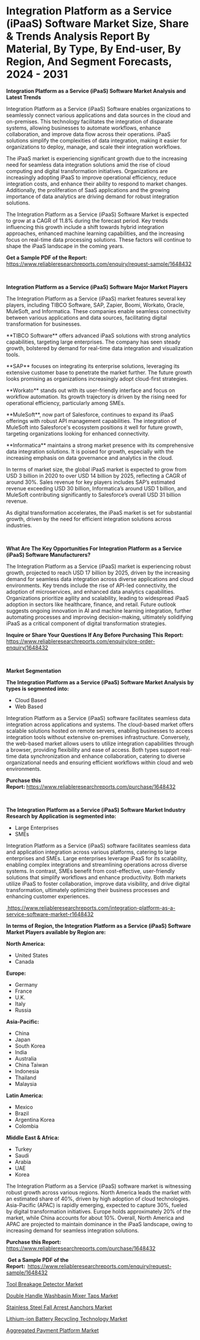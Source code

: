 <p><h1>Integration Platform as a Service (iPaaS) Software Market Size, Share & Trends Analysis Report By Material, By Type, By End-user, By Region, And Segment Forecasts, 2024 - 2031</h1></p><p><strong>Integration Platform as a Service (iPaaS) Software Market Analysis and Latest Trends</strong></p>
<p><p>Integration Platform as a Service (iPaaS) Software enables organizations to seamlessly connect various applications and data sources in the cloud and on-premises. This technology facilitates the integration of disparate systems, allowing businesses to automate workflows, enhance collaboration, and improve data flow across their operations. iPaaS solutions simplify the complexities of data integration, making it easier for organizations to deploy, manage, and scale their integration workflows.</p><p>The iPaaS market is experiencing significant growth due to the increasing need for seamless data integration solutions amid the rise of cloud computing and digital transformation initiatives. Organizations are increasingly adopting iPaaS to improve operational efficiency, reduce integration costs, and enhance their ability to respond to market changes. Additionally, the proliferation of SaaS applications and the growing importance of data analytics are driving demand for robust integration solutions.</p><p>The Integration Platform as a Service (iPaaS) Software Market is expected to grow at a CAGR of 11.8% during the forecast period. Key trends influencing this growth include a shift towards hybrid integration approaches, enhanced machine learning capabilities, and the increasing focus on real-time data processing solutions. These factors will continue to shape the iPaaS landscape in the coming years.</p></p>
<p><strong>Get a Sample PDF of the Report:&nbsp;</strong> <a href="https://www.reliableresearchreports.com/enquiry/request-sample/1648432?utm_campaign=13&utm_medium=2&utm_source=Github&utm_content=ia&utm_term=29122024&utm_id=integration-platform-as-a-service-ipaas-software">https://www.reliableresearchreports.com/enquiry/request-sample/1648432</a></p>
<p>&nbsp;</p>
<p><strong>Integration Platform as a Service (iPaaS) Software Major Market Players</strong></p>
<p><p>The Integration Platform as a Service (iPaaS) market features several key players, including TIBCO Software, SAP, Zapier, Boomi, Workato, Oracle, MuleSoft, and Informatica. These companies enable seamless connectivity between various applications and data sources, facilitating digital transformation for businesses.</p><p>**TIBCO Software** offers advanced iPaaS solutions with strong analytics capabilities, targeting large enterprises. The company has seen steady growth, bolstered by demand for real-time data integration and visualization tools.</p><p>**SAP** focuses on integrating its enterprise solutions, leveraging its extensive customer base to penetrate the market further. The future growth looks promising as organizations increasingly adopt cloud-first strategies.</p><p>**Workato** stands out with its user-friendly interface and focus on workflow automation. Its growth trajectory is driven by the rising need for operational efficiency, particularly among SMEs.</p><p>**MuleSoft**, now part of Salesforce, continues to expand its iPaaS offerings with robust API management capabilities. The integration of MuleSoft into Salesforce's ecosystem positions it well for future growth, targeting organizations looking for enhanced connectivity.</p><p>**Informatica** maintains a strong market presence with its comprehensive data integration solutions. It is poised for growth, especially with the increasing emphasis on data governance and analytics in the cloud.</p><p>In terms of market size, the global iPaaS market is expected to grow from USD 3 billion in 2020 to over USD 14 billion by 2025, reflecting a CAGR of around 30%. Sales revenue for key players includes SAP’s estimated revenue exceeding USD 30 billion, Informatica’s around USD 1 billion, and MuleSoft contributing significantly to Salesforce’s overall USD 31 billion revenue.</p><p>As digital transformation accelerates, the iPaaS market is set for substantial growth, driven by the need for efficient integration solutions across industries.</p></p>
<p>&nbsp;</p>
<p><strong>What Are The Key Opportunities For Integration Platform as a Service (iPaaS) Software Manufacturers?</strong></p>
<p><p>The Integration Platform as a Service (iPaaS) market is experiencing robust growth, projected to reach USD 17 billion by 2025, driven by the increasing demand for seamless data integration across diverse applications and cloud environments. Key trends include the rise of API-led connectivity, the adoption of microservices, and enhanced data analytics capabilities. Organizations prioritize agility and scalability, leading to widespread iPaaS adoption in sectors like healthcare, finance, and retail. Future outlook suggests ongoing innovation in AI and machine learning integration, further automating processes and improving decision-making, ultimately solidifying iPaaS as a critical component of digital transformation strategies.</p></p>
<p><strong>Inquire or Share Your Questions If Any Before Purchasing This Report:</strong> <a href="https://www.reliableresearchreports.com/enquiry/pre-order-enquiry/1648432?utm_campaign=13&utm_medium=2&utm_source=Github&utm_content=ia&utm_term=29122024&utm_id=integration-platform-as-a-service-ipaas-software">https://www.reliableresearchreports.com/enquiry/pre-order-enquiry/1648432</a></p>
<p>&nbsp;</p>
<p><strong>Market Segmentation</strong></p>
<p><strong>The Integration Platform as a Service (iPaaS) Software Market Analysis by types is segmented into:</strong></p>
<p><ul><li>Cloud Based</li><li>Web Based</li></ul></p>
<p><p>Integration Platform as a Service (iPaaS) software facilitates seamless data integration across applications and systems. The cloud-based market offers scalable solutions hosted on remote servers, enabling businesses to access integration tools without extensive on-premises infrastructure. Conversely, the web-based market allows users to utilize integration capabilities through a browser, providing flexibility and ease of access. Both types support real-time data synchronization and enhance collaboration, catering to diverse organizational needs and ensuring efficient workflows within cloud and web environments.</p></p>
<p><strong>Purchase this Report:&nbsp;</strong><a href="https://www.reliableresearchreports.com/purchase/1648432?utm_campaign=13&utm_medium=2&utm_source=Github&utm_content=ia&utm_term=29122024&utm_id=integration-platform-as-a-service-ipaas-software">https://www.reliableresearchreports.com/purchase/1648432</a></p>
<p>&nbsp;</p>
<p><strong>The Integration Platform as a Service (iPaaS) Software Market Industry Research by Application is segmented into:</strong></p>
<p><ul><li>Large Enterprises</li><li>SMEs</li></ul></p>
<p><p>Integration Platform as a Service (iPaaS) software facilitates seamless data and application integration across various platforms, catering to large enterprises and SMEs. Large enterprises leverage iPaaS for its scalability, enabling complex integrations and streamlining operations across diverse systems. In contrast, SMEs benefit from cost-effective, user-friendly solutions that simplify workflows and enhance productivity. Both markets utilize iPaaS to foster collaboration, improve data visibility, and drive digital transformation, ultimately optimizing their business processes and enhancing customer experiences.</p></p>
<p><a href="https://www.reliableresearchreports.com/integration-platform-as-a-service-software-market-r1648432?utm_campaign=13&utm_medium=2&utm_source=Github&utm_content=ia&utm_term=29122024&utm_id=integration-platform-as-a-service-ipaas-software">&nbsp;https://www.reliableresearchreports.com/integration-platform-as-a-service-software-market-r1648432</a></p>
<p><strong>In terms of Region, the Integration Platform as a Service (iPaaS) Software Market Players available by Region are:</strong></p>
<p>
    <p> <strong> North America: </strong>
        <ul>
            <li>United States</li>
            <li>Canada</li>
        </ul>
        </p> 
    <p> <strong> Europe: </strong>
        <ul>
            <li>Germany</li>
            <li>France</li>
            <li>U.K.</li>
            <li>Italy</li>
            <li>Russia</li>
        </ul>
        </p> 
    <p> <strong> Asia-Pacific: </strong>
        <ul>
            <li>China</li>
            <li>Japan</li>
            <li>South Korea</li>
            <li>India</li>
            <li>Australia</li>
            <li>China Taiwan</li>
            <li>Indonesia</li>
            <li>Thailand</li>
            <li>Malaysia</li>
        </ul>
        </p> 
    <p> <strong> Latin America: </strong>
        <ul>
            <li>Mexico</li>
            <li>Brazil</li>
            <li>Argentina Korea</li>
            <li>Colombia</li>
        </ul>
        </p> 
    <p> <strong> Middle East & Africa: </strong>
        <ul>
            <li>Turkey</li>
            <li>Saudi</li>
            <li>Arabia</li>
            <li>UAE</li>
            <li>Korea</li>
        </ul>
    </p>
    </p>
<p><p>The Integration Platform as a Service (iPaaS) software market is witnessing robust growth across various regions. North America leads the market with an estimated share of 40%, driven by high adoption of cloud technologies. Asia-Pacific (APAC) is rapidly emerging, expected to capture 30%, fueled by digital transformation initiatives. Europe holds approximately 20% of the market, while China accounts for about 10%. Overall, North America and APAC are projected to maintain dominance in the iPaaS landscape, owing to increasing demand for seamless integration solutions.</p></p>
<p><strong>Purchase this Report: </strong><a href="https://www.reliableresearchreports.com/purchase/1648432?utm_campaign=13&utm_medium=2&utm_source=Github&utm_content=ia&utm_term=29122024&utm_id=integration-platform-as-a-service-ipaas-software">https://www.reliableresearchreports.com/purchase/1648432</a></p>
<p>&nbsp;<strong>Get a Sample PDF of the Report:&nbsp;&nbsp;</strong><a href="https://www.reliableresearchreports.com/enquiry/request-sample/1648432?utm_campaign=13&utm_medium=2&utm_source=Github&utm_content=ia&utm_term=29122024&utm_id=integration-platform-as-a-service-ipaas-software">https://www.reliableresearchreports.com/enquiry/request-sample/1648432</a></p>
<p><strong></strong></p>
<p><p><a href="https://github.com/MariaWashington76/Market-Research-Report-List-1/blob/main/tool-breakage-detector-market.md?utm_campaign=13&utm_medium=2&utm_source=Github&utm_content=ia&utm_term=29122024&utm_id=integration-platform-as-a-service-ipaas-software">Tool Breakage Detector Market</a></p><p><a href="https://github.com/krinerstormy331/Market-Research-Report-List-1/blob/main/double-handle-washbasin-mixer-taps-market.md?utm_campaign=13&utm_medium=2&utm_source=Github&utm_content=ia&utm_term=29122024&utm_id=integration-platform-as-a-service-ipaas-software">Double Handle Washbasin Mixer Taps Market</a></p><p><a href="https://github.com/dolorespeddico90/Market-Research-Report-List-1/blob/main/stainless-steel-fall-arrest-aanchors-market.md?utm_campaign=13&utm_medium=2&utm_source=Github&utm_content=ia&utm_term=29122024&utm_id=integration-platform-as-a-service-ipaas-software">Stainless Steel Fall Arrest Aanchors Market</a></p><p><a href="https://github.com/suleimannichelle7/Market-Research-Report-List-1/blob/main/lithium-ion-battery-recycling-technology-market.md?utm_campaign=13&utm_medium=2&utm_source=Github&utm_content=ia&utm_term=29122024&utm_id=integration-platform-as-a-service-ipaas-software">Lithium-ion Battery Recycling Technology Market</a></p><p><a href="https://github.com/rosamariarocque98/Market-Research-Report-List-1/blob/main/aggregated-payment-platform-market.md?utm_campaign=13&utm_medium=2&utm_source=Github&utm_content=ia&utm_term=29122024&utm_id=integration-platform-as-a-service-ipaas-software">Aggregated Payment Platform Market</a></p></p>
